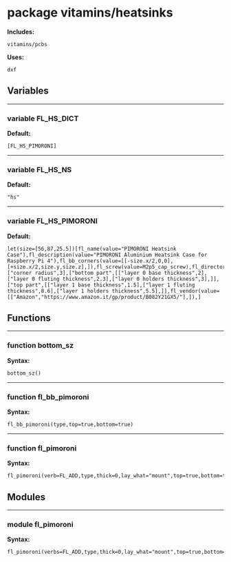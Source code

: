# package vitamins/heatsinks


__Includes:__

    vitamins/pcbs

__Uses:__

    dxf

## Variables


---

### variable FL_HS_DICT

__Default:__

    [FL_HS_PIMORONI]

---

### variable FL_HS_NS

__Default:__

    "hs"

---

### variable FL_HS_PIMORONI

__Default:__

    let(size=[56,87,25.5])[fl_name(value="PIMORONI Heatsink Case"),fl_description(value="PIMORONI Aluminium Heatsink Case for Raspberry Pi 4"),fl_bb_corners(value=[[-size.x/2,0,0],[+size.x/2,size.y,size.z],]),fl_screw(value=M2p5_cap_screw),fl_director(value=+FL_Z),fl_rotor(value=+FL_X),fl_dxf(value="vitamins/pimoroni.dxf"),["corner radius",3],["bottom part",[["layer 0 base thickness",2],["layer 0 fluting thickness",2.3],["layer 0 holders thickness",3],]],["top part",[["layer 1 base thickness",1.5],["layer 1 fluting thickness",8.6],["layer 1 holders thickness",5.5],]],fl_vendor(value=[["Amazon","https://www.amazon.it/gp/product/B082Y21GX5/"],]),]

## Functions


---

### function bottom_sz

__Syntax:__

    bottom_sz()

---

### function fl_bb_pimoroni

__Syntax:__

    fl_bb_pimoroni(type,top=true,bottom=true)

---

### function fl_pimoroni

__Syntax:__

    fl_pimoroni(verb=FL_ADD,type,thick=0,lay_what="mount",top=true,bottom=true,direction,octant)

## Modules


---

### module fl_pimoroni

__Syntax:__

    fl_pimoroni(verbs=FL_ADD,type,thick=0,lay_what="mount",top=true,bottom=true,direction,octant)

